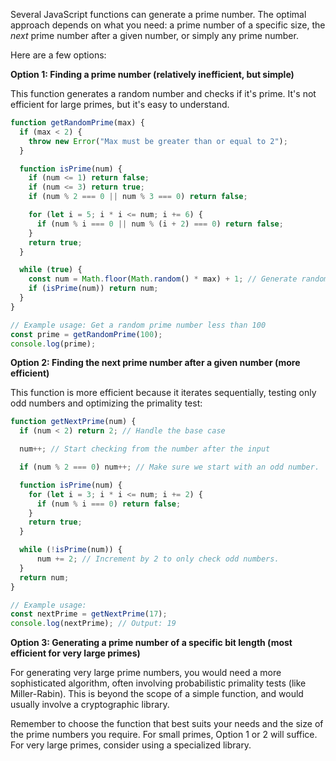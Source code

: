 Several JavaScript functions can generate a prime number.  The optimal approach depends on what you need: a prime number of a specific size, the *next* prime number after a given number, or simply any prime number.

Here are a few options:

**Option 1:  Finding a prime number (relatively inefficient, but simple)**

This function generates a random number and checks if it's prime.  It's not efficient for large primes, but it's easy to understand.

```javascript
function getRandomPrime(max) {
  if (max < 2) {
    throw new Error("Max must be greater than or equal to 2");
  }

  function isPrime(num) {
    if (num <= 1) return false;
    if (num <= 3) return true;
    if (num % 2 === 0 || num % 3 === 0) return false;

    for (let i = 5; i * i <= num; i += 6) {
      if (num % i === 0 || num % (i + 2) === 0) return false;
    }
    return true;
  }

  while (true) {
    const num = Math.floor(Math.random() * max) + 1; // Generate random number between 1 and max (inclusive)
    if (isPrime(num)) return num;
  }
}

// Example usage: Get a random prime number less than 100
const prime = getRandomPrime(100);
console.log(prime); 
```

**Option 2: Finding the next prime number after a given number (more efficient)**


This function is more efficient because it iterates sequentially, testing only odd numbers and optimizing the primality test:


```javascript
function getNextPrime(num) {
  if (num < 2) return 2; // Handle the base case

  num++; // Start checking from the number after the input

  if (num % 2 === 0) num++; // Make sure we start with an odd number.

  function isPrime(num) {
    for (let i = 3; i * i <= num; i += 2) {
      if (num % i === 0) return false;
    }
    return true;
  }

  while (!isPrime(num)) {
      num += 2; // Increment by 2 to only check odd numbers.
  }
  return num;
}

// Example usage:
const nextPrime = getNextPrime(17);
console.log(nextPrime); // Output: 19
```


**Option 3: Generating a prime number of a specific bit length (most efficient for very large primes)**

For generating very large prime numbers, you would need a more sophisticated algorithm, often involving probabilistic primality tests (like Miller-Rabin).  This is beyond the scope of a simple function, and would usually involve a cryptographic library.

Remember to choose the function that best suits your needs and the size of the prime numbers you require.  For small primes, Option 1 or 2 will suffice. For very large primes, consider using a specialized library.
